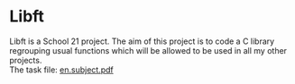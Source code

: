 # Libft
Libft is a School 21 project. The aim of this project is to code a C library regrouping usual functions which will be allowed to be used in all my other projects.  
The task file: [en.subject.pdf](https://github.com/Ajourer/School21-projects/blob/master/libft/en.subject.pdf)
